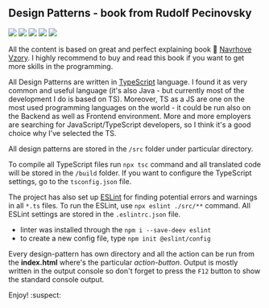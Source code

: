 ## Design Patterns - book from Rudolf Pecinovsky

[![](https://img.shields.io/badge/TypeScript-007ACC?style=for-the-badge&logo=typescript&logoColor=white)](https://www.typescriptlang.org/docs/handbook/2/basic-types.html)
[![](https://img.shields.io/badge/WebStorm-000000?style=for-the-badge&logo=WebStorm&logoColor=white)](https://www.jetbrains.com/webstorm)
[![](https://img.shields.io/badge/eslint-3A33D1?style=for-the-badge&logo=eslint&logoColor=white)](https://eslint.org/)
[![](https://img.shields.io/badge/Facebook-1877F2?style=for-the-badge&logo=facebook&logoColor=white)](https://www.facebook.com/adam.lasak.10/)
[![](https://img.shields.io/badge/LinkedIn-0077B5?style=for-the-badge&logo=linkedin&logoColor=white)](https://www.linkedin.com/in/adam-lasak/)


All the content is based on great and perfect explaining book :open_book: [Navrhove Vzory](https://www.databazeknih.cz/knihy/navrhove-vzory-10930).
I highly recommend to buy and read this book if you want to get more skills in the programming.

All Design Patterns are written in [TypeScript](https://www.typescriptlang.org/docs/handbook/2/basic-types.html) language. I found it as very common and
useful language (it's also Java - but currently most of the development I do is based on TS).
Moreover, TS as a JS are one on the most used programming languages on the world - it could be
run also on the Backend as well as Frontend environment. More and more employers are searching
for JavaScript/TypeScript developers, so I think it's a good choice why I've selected the TS.

All design patterns are stored in the ``/src`` folder under particular directory.

To compile all TypeScript files run
``npx tsc`` command and all translated code will be stored in the ``/build`` folder. If you want to
configure the TypeScript settings, go to the ``tsconfig.json`` file.

The project has also set up [ESLint](https://eslint.org/) for finding potential errors and warnings in all ``*.ts`` files. To run the ESLint, use ``npx eslint ./src/**`` command. All ESLint settings are stored in the ``.eslintrc.json`` file.
 - linter was installed through the ``npm i --save-deev eslint``
 - to create a new config file, type ``npm init @eslint/config``

Every design-pattern has own directory and all the action can be run from the **index.html** where's 
the particular *action-button*. Output is mostly written in the output console so don't forget 
to press the ``F12`` button to show the standard console output.

Enjoy! :suspect:
